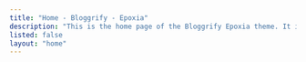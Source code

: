 ```yaml
---
title: "Home - Bloggrify - Epoxia"
description: "This is the home page of the Bloggrify Epoxia theme. It is a simple and clean theme for your blog."
listed: false
layout: "home"
---
```

